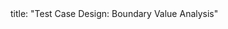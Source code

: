 <frontmatter>
title: "Test Case Design: Boundary Value Analysis"
</frontmatter>

<include src="container-inPage-asFlat.md" boilerplate />